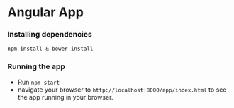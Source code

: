 # Angular App 

### Installing dependencies

`npm install & bower install`

### Running the app

- Run `npm start`
- navigate your browser to `http://localhost:8000/app/index.html` to see the app running in your browser.

